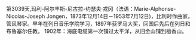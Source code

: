第3039天,玛利-阿尔丰斯-尼古拉-约瑟夫·戎冈（法语：Marie-Alphonse-Nicolas-Joseph Jongen，1873年12月14日－1953年7月12日)，比利时作曲家，管风琴家。早年在列日音乐学院学习，1897年获罗马大奖，回国后先后在列日和布鲁塞尔任教。
1902年：海底电缆第一次铺过太平洋，从旧金山铺到檀香山。